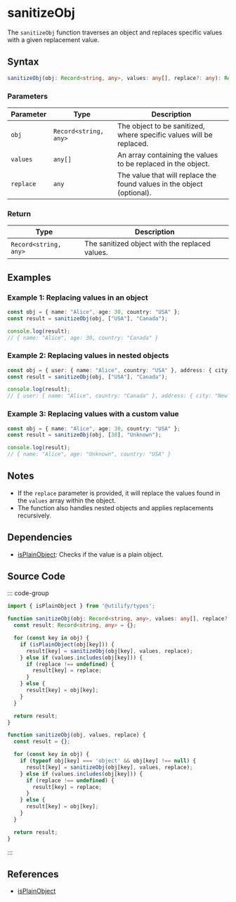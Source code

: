 # sanitizeObj
The `sanitizeObj` function traverses an object and replaces specific values with a given replacement value.

## Syntax

```typescript
sanitizeObj(obj: Record<string, any>, values: any[], replace?: any): Record<string, any>;
```

### Parameters

| Parameter  | Type                         | Description                                                              |
|------------|------------------------------|--------------------------------------------------------------------------|
| `obj`      | `Record<string, any>`         | The object to be sanitized, where specific values will be replaced.      |
| `values`   | `any[]`                       | An array containing the values to be replaced in the object.             |
| `replace`  | `any`                         | The value that will replace the found values in the object (optional).   |

### Return

| Type                         | Description                                                   |
|------------------------------|---------------------------------------------------------------|
| `Record<string, any>`         | The sanitized object with the replaced values.                |

## Examples

### Example 1: Replacing values in an object
```typescript
const obj = { name: "Alice", age: 30, country: "USA" };
const result = sanitizeObj(obj, ["USA"], "Canada");

console.log(result);
// { name: "Alice", age: 30, country: "Canada" }
```

### Example 2: Replacing values in nested objects
```typescript
const obj = { user: { name: "Alice", country: "USA" }, address: { city: "New York" } };
const result = sanitizeObj(obj, ["USA"], "Canada");

console.log(result);
// { user: { name: "Alice", country: "Canada" }, address: { city: "New York" } }
```

### Example 3: Replacing values with a custom value
```typescript
const obj = { name: "Alice", age: 30, country: "USA" };
const result = sanitizeObj(obj, [30], "Unknown");

console.log(result);
// { name: "Alice", age: "Unknown", country: "USA" }
```

## Notes
- If the `replace` parameter is provided, it will replace the values found in the `values` array within the object.
- The function also handles nested objects and applies replacements recursively.

## Dependencies
- [isPlainObject](./types.md): Checks if the value is a plain object.

## Source Code
::: code-group

```typescript
import { isPlainObject } from '@utilify/types';

function sanitizeObj(obj: Record<string, any>, values: any[], replace?: any): Record<string, any> {
  const result: Record<string, any> = {};

  for (const key in obj) {
    if (isPlainObject(obj[key])) {
      result[key] = sanitizeObj(obj[key], values, replace);
    } else if (values.includes(obj[key])) {
      if (replace !== undefined) {
        result[key] = replace;
      }
    } else {
      result[key] = obj[key];
    }
  }

  return result;
}
```

```javascript
function sanitizeObj(obj, values, replace) {
  const result = {};

  for (const key in obj) {
    if (typeof obj[key] === 'object' && obj[key] !== null) {
      result[key] = sanitizeObj(obj[key], values, replace);
    } else if (values.includes(obj[key])) {
      if (replace !== undefined) {
        result[key] = replace;
      }
    } else {
      result[key] = obj[key];
    }
  }

  return result;
}
```
:::

## References
- [isPlainObject](https://developer.mozilla.org/en-US/docs/Web/JavaScript/Reference/Global_Objects/Object/is)